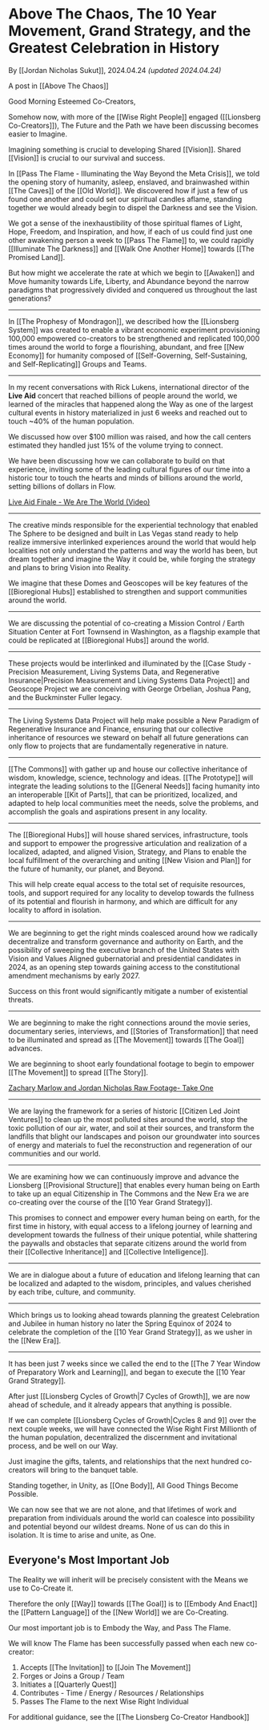 # Above The Chaos, The 10 Year Movement, Grand Strategy, and the Greatest Celebration in History 

By [[Jordan Nicholas Sukut]], 2024.04.24 _(updated 2024.04.24)_  

A post in [[Above The Chaos]]  

Good Morning Esteemed Co-Creators, 

Somehow now, with more of the [[Wise Right People]] engaged ([[Lionsberg Co-Creators]]), The Future and the Path we have been discussing becomes easier to Imagine. 

Imagining something is crucial to developing Shared [[Vision]]. Shared [[Vision]] is crucial to our survival and success. 

In [[Pass The Flame - Illuminating the Way Beyond the Meta Crisis]], we told the opening story of humanity, asleep, enslaved, and brainwashed within [[The Caves]] of the [[Old World]]. We discovered how if just a few of us found one another and could set our spiritual candles aflame, standing together we would already begin to dispel the Darkness and see the Vision. 

We got a sense of the inexhaustibility of those spiritual flames of Light, Hope, Freedom, and Inspiration, and how, if each of us could find just one other awakening person a week to [[Pass The Flame]] to, we could rapidly [[Illuminate The Darkness]] and [[Walk One Another Home]] towards [[The Promised Land]]. 

But how might we accelerate the rate at which we begin to [[Awaken]] and Move humanity towards Life, Liberty, and Abundance beyond the narrow paradigms that progressively divided and conquered us throughout the last generations? 

_____
In [[The Prophesy of Mondragon]], we described how the [[Lionsberg System]] was created to enable a vibrant economic experiment provisioning 100,000 empowered co-creators to be strengthened and replicated 100,000 times around the world to forge a flourishing, abundant, and free [[New Economy]] for humanity composed of [[Self-Governing, Self-Sustaining, and Self-Replicating]] Groups and Teams.  
___
In my recent conversations with Rick Lukens, international director of the **Live Aid** concert that reached billions of people around the world, we learned of the miracles that happened along the Way as one of the largest cultural events in history materialized in just 6 weeks and reached out to touch ~40% of the human population. 

We discussed how over $100 million was raised, and how the call centers estimated they handled just 15% of the volume trying to connect. 

We have been discussing how we can collaborate to build on that experience, inviting some of the leading cultural figures of our time into a historic tour to touch the hearts and minds of billions around the world, setting billions of dollars in Flow. 

[Live Aid Finale - We Are The World (Video)](https://www.youtube.com/watch?v=00OeznNG4hM)  
____
The creative minds responsible for the experiential technology that enabled The Sphere to be designed and built in Las Vegas stand ready to help realize immersive interlinked experiences around the world that would help localities not only understand the patterns and way the world has been, but dream together and imagine the Way it could be, while forging the strategy and plans to bring Vision into Reality. 

We imagine that these Domes and Geoscopes will be key features of the [[Bioregional Hubs]] established to strengthen and support communities around the world. 
____
We are discussing the potential of co-creating a Mission Control / Earth Situation Center at Fort Townsend in Washington, as a flagship example that could be replicated at [[Bioregional Hubs]] around the world. 
___
These projects would be interlinked and illuminated by the [[Case Study - Precision Measurement, Living Systems Data, and Regenerative Insurance|Precision Measurement and Living Systems Data Project]] and Geoscope Project we are conceiving with George Orbelian, Joshua Pang, and the Buckminster Fuller legacy. 
____
The Living Systems Data Project will help make possible a New Paradigm of Regenerative Insurance and Finance, ensuring that our collective inheritance of resources we steward on behalf all future generations can only flow to projects that are fundamentally regenerative in nature. 
___
[[The Commons]] with gather up and house our collective inheritance of wisdom, knowledge, science, technology and ideas. [[The Prototype]] will integrate the leading solutions to the [[General Needs]] facing humanity into an interoperable [[Kit of Parts]], that can be prioritized, localized, and adapted to help local communities meet the needs, solve the problems, and accomplish the goals and aspirations present in any locality. 
_____
The [[Bioregional Hubs]] will house shared services, infrastructure, tools and support to empower the progressive articulation and realization of a localized, adapted, and aligned Vision, Strategy, and Plans to enable the local fulfillment of the overarching and uniting [[New Vision and Plan]] for the future of humanity, our planet, and Beyond. 

This will help create equal access to the total set of requisite resources, tools, and support required for any locality to develop towards the fullness of its potential and flourish in harmony, and which are difficult for any locality to afford in isolation. 
____
We are beginning to get the right minds coalesced around how we radically decentralize and transform governance and authority on Earth, and the possibility of sweeping the executive branch of the United States with Vision and Values Aligned gubernatorial and presidential candidates in 2024, as an opening step towards gaining access to the constitutional amendment mechanisms by early 2027. 

Success on this front would significantly mitigate a number of existential threats. 
____
We are beginning to make the right connections around the movie series, documentary series, interviews, and [[Stories of Transformation]] that need to be illuminated and spread as [[The Movement]] towards [[The Goal]] advances. 

We are beginning to shoot early foundational footage to begin to empower [[The Movement]] to spread [[The Story]]. 

[Zachary Marlow and Jordan Nicholas Raw Footage- Take One](https://www.dropbox.com/scl/fi/h2qksgfedin185t5v1416/Jordan.mov?rlkey=9e498bhn7afygiw0q34letodi&e=1&dl=0)  
____
We are laying the framework for a series of historic [[Citizen Led Joint Ventures]] to clean up the most polluted sites around the world, stop the toxic pollution of our air, water, and soil at their sources, and transform the landfills that blight our landscapes and poison our groundwater into sources of energy and materials to fuel the reconstruction and regeneration of our communities and our world. 
___
We are examining how we can continuously improve and advance the Lionsberg [[Provisional Structure]] that enables every human being on Earth to take up an equal Citizenship in The Commons and the New Era we are co-creating over the course of the [[10 Year Grand Strategy]]. 

This promises to connect and empower every human being on earth, for the first time in history, with equal access to a lifelong journey of learning and development towards the fullness of their unique potential, while shattering the paywalls and obstacles that separate citizens around the world from their [[Collective Inheritance]] and [[Collective Intelligence]]. 
_____
We are in dialogue about a future of education and lifelong learning that can be localized and adapted to the wisdom, principles, and values cherished by each tribe, culture, and community. 
___
Which brings us to looking ahead towards planning the greatest Celebration and Jubilee in human history no later the Spring Equinox of 2024 to celebrate the completion of the [[10 Year Grand Strategy]], as we usher in the [[New Era]]. 
____
It has been just 7 weeks since we called the end to the [[The 7 Year Window of Preparatory Work and Learning]], and began to execute the [[10 Year Grand Strategy]]. 

After just [[Lionsberg Cycles of Growth|7 Cycles of Growth]], we are now ahead of schedule, and it already appears that anything is possible. 

If we can complete [[Lionsberg Cycles of Growth|Cycles 8 and 9]] over the next couple weeks, we will have connected the Wise Right First Millionth of the human population, decentralized the discernment and invitational process, and be well on our Way. 

Just imagine the gifts, talents, and relationships that the next hundred co-creators will bring to the banquet table. 

Standing together, in Unity, as [[One Body]], All Good Things Become Possible. 

We can now see that we are not alone, and that lifetimes of work and preparation from individuals around the world can coalesce into possibility and potential beyond our wildest dreams. None of us can do this in isolation. It is time to arise and unite, as One. 

## Everyone's Most Important Job 

The Reality we will inherit will be precisely consistent with the Means we use to Co-Create it. 

Therefore the only [[Way]] towards [[The Goal]] is to [[Embody And Enact]] the [[Pattern Language]] of the [[New World]] we are Co-Creating. 

Our most important job is to Embody the Way, and Pass The Flame. 

We will know The Flame has been successfully passed when each new co-creator: 

1. Accepts [[The Invitation]] to [[Join The Movement]]  
2. Forges or Joins a Group / Team  
3. Initiates a [[Quarterly Quest]]   
4. Contributes - Time / Energy / Resources / Relationships  
5. Passes The Flame to the next Wise Right Individual 

For additional guidance, see the [[The Lionsberg Co-Creator Handbook]]  